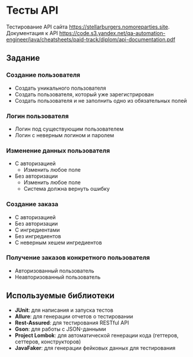 # Тесты API

Тестирование API сайта https://stellarburgers.nomoreparties.site.
Документация к API https://code.s3.yandex.net/qa-automation-engineer/java/cheatsheets/paid-track/diplom/api-documentation.pdf

## Задание

### Создание пользователя

*   Создать уникального пользователя
*   Создать пользователя, который уже зарегистрирован
*   Создать пользователя и не заполнить одно из обязательных полей

### Логин пользователя

*   Логин под существующим пользователем
*   Логин с неверным логином и паролем

### Изменение данных пользователя

*   С авторизацией
	+   Изменить любое поле
*   Без авторизации
	+   Изменить любое поле
	+   Система должна вернуть ошибку

### Создание заказа

*   С авторизацией
*   Без авторизации
*   С ингредиентами
*   Без ингредиентов
*   С неверным хешем ингредиентов

### Получение заказов конкретного пользователя

*   Авторизованный пользователь
*   Неавторизованный пользователь

## Используемые библиотеки

* **JUnit**: для написания и запуска тестов
* **Allure**: для генерации отчетов о тестировании
* **Rest-Assured**: для тестирования RESTful API
* **Gson**: для работы с JSON-данными
* **Project Lombok**: для автоматической генерации кода (геттеров, сеттеров, конструкторов)
* **JavaFaker**: для генерации фейковых данных для тестирования
